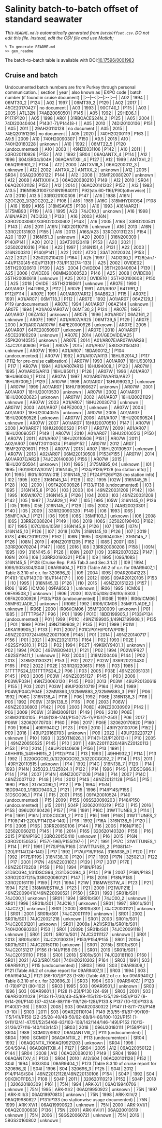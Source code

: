 # Salinity batch-to-batch offset of standard seawater

*This `README.md` is automatically generated from `BatchOffset.csv`. DO not edit this file. Instead, edit the CSV file and use Matlab;*
~~~
% To generate README.md
>> gen_readme
~~~
The batch-to-batch table is available with DOI:[10.17596/0001983](https://dx.doi.org/10.17596/0001983)
## Cruise and batch
Undocumented batch numbers are from Purkey through personal communication.
|  section  | year | also known as  | EXPO code | batch number (if found in cruise document) |
|:--|--:|:--|:--|:--|
|  A02 | 1994 |  | 06MT30_2 | P124 |
|  A02 | 1997 |  | 06MT39_2 | P129 |
|  A02 | 2017 |  | 45CE20170427 | no document |
|  A03 | 1993 |  | 90CT40_1 | P115 |
|  A03 | 2005 | ATL32N | 74AB20050501 | P145 |
|  A05 | 1992 |  | 29HE06_1 | P117/P120 |
|  A05 | 1998 | AR01 | 31RBOACES24N_2 | P125 |
|  A05 | 2004 |  | 74DI20040404 | P143(1-7)/P144(8-) |
|  A05 | 2010 |  | 74DI20100106 | P151 |
|  A05 | 2011 |  | 29AH20110128 | no document |
|  A05 | 2015 |  | 74EQ20151206 | no document |
|  A05 | 2020 |  | 740H20200119 | P163 |
|  A9.5 | 2009 | A10 | 740H20090307 | P150 |
|  A9.5 | 2018 | A10 | 740H20180228 | unknown |
|  A10 | 1992 |  | 06MT22_5 | P120 (undocumented) |
|  A10 | 2003 |  | 49NZ0031106 | P142 |
|  A10 | 2011 |  | 33RO20110926 | P152 |
|  A12 | 1992 | SR04 | 06AQANTX_4 | P114 |
|  A12 | 1996 | S04/SR04/S04A | 06AQANTXIII_4 | P127 |
|  A12 | 1999 | ANTXVI_2 | 06AQ199901_2 | P134 |
|  A12 | 2000 | ANTXVIII_3 | 06AQ200012_3 | unknown |
|  A12 | 2002 | ANTXX_2 | ANTXX_2 | unknown |
|  A12 | 2005 | SR04 | 06AQ20050122 | P144 |
|  A12 | 2008 |  | 35MF20080207 | unknown |
|  A12 | 2008 | ANTXXXIV_3 | 06AQ20080210 | P149 |
|  A12 | 2010 | SR04 | 06AQ20101128 | P152 |
|  A12 | 2014 |  | 06AQ20141202 | P152 |
|  A13 | 1983 | A13.5 | 316N19831007/316N19840111 | P92(stn.60-116)/P90(otherwise) |
|  A13 | 2010 | A13.5 | 33RO20100308 | P147 |
|  A16 | 1988 | A16N | 32OC202_1/32OC202_2 | P108 |
|  A16 | 1989 | A16C | 318MHYDROS4 | P108 |
|  A16 | 1989 | A16S | 318MSAVE5 | P108 |
|  A16 | 1993 | A16N/AR21 | 3175MB93 | P119 |
|  A16 | 1995 | A23 | 74JC10_1 | unknown |
|  A16 | 1998 | A16N/AR21 | 74DI233_1 | P133 |
|  A16 | 2003 | A16N | 33RO20030601/33RO20030602 | P143 |
|  A16 | 2005 | A16S | 33RO200501 | P143 |
|  A16 | 2011 | A16N | 74DI20110715 | unknown |
|  A16 | 2013 | A16N | 33RO20131803 | P155 |
|  A16 | 2013 | A16S/A23 | 33RO20131223 | P154 |
|  A20 | 1997 |  | 316N151_3 | unknown |
|  A20 | 2003 |  | 316N200309 | P140/P141 |
|  A20 | 2012 |  | 33AT20120419 | P153 |
|  A20 | 2021 |  | 325020210316 | P164 |
|  A22 | 1997 |  | 316N151_4 | P131 |
|  A22 | 2003 |  | 316N200310 | P140/P141 |
|  A22 | 2012 | AT20 | 33AT20120324 | P153 |
|  A22 | 2021 |  | 325020210420 | P164 |
|  A25 | 1997 |  | 74DI230_1 | P128(stn.1-44)/P130(45-60)/P131(61-73)/P132(74-133) |
|  A25 | 2002 | OVIDE02 | 35TH20020610 | P139 |
|  A25 | 2004 | OVIDE04 | 35TH20040604 | P139 |
|  A25 | 2006 | OVIDE06 | 06MM20060523 | P146 |
|  A25 | 2008 | OVIDE08 | 35TH20080618 | unknown |
|  A25 | 2010 | OVIDE10 | 35TH20100608 | P150 |
|  A25 | 2018 | OVIDE | 35TH20180611 | unknown |
|  AR07E | 1990 | A01/AR07 | 64TR90_3 | P112 |
|  AR07E | 1991 | A01/AR07 | 64TR91_1 | P112/P114 |
|  AR07E | 1991 | A01/AR07/AR12 | 64AB62_1 | P115 |
|  AR07E | 1991 | A01/AR07 | 06MT18_1 | P112 |
|  AR07E | 1992 | A01/AR07 | 06AZ129_1 | P119 (undocumented) |
|  AR07E | 1994 | A01/AR07 | 06AZ144 | unknown  |
|  AR07E | 1994 | A01/A02/AR07W | 06MT30_3 | P124 |
|  AR07E | 1995 | A01/AR07 | 06ZA152 | unknown |
|  AR07E | 1996 | A01/AR07 | 06AZ161_2 | unknown |
|  AR07E | 1997 | A01/AR07/AR25 | 06MT39_5 | P129 |
|  AR07E | 2000 | A01/AR07/AR07W | 64PE20000926 | unknown |
|  AR07E | 2005 | A01/AR07 | 64PE20050907 | unknown |
|  AR07E | 2010 | A01/AR07 | 45CE20100209 | unknown |
|  AR07E | 2014 | A01/GEOVIDE/A25 | 35PK20140515 | unknown |
|  AR07E | 2014 | A01/AR07E/AR07W/AR28 | 74JC20140606 | P156 |
|  AR07E | 2015 | A01/AR07 | 58GS20150410 | unknown |
|  AR07W | 1990 | A01/AR07 | 18DA90012_1 | P104 (undocumented) |
|  AR07W | 1992 | A01/AR07/AR13 | 18HU92014_1 | P117 (P112 for pre-cruise calibration) |
|  AR07W | 1993 | A01/AR07 | 18HU93019_1 | P117 |
|  AR07W | 1994 | A01/AR07AR13 | 18HU94008_1 | P123 |
|  AR07W | 1995 | A01/AR05/AR13 | 18HU95011_1 | P126 |
|  AR07W | 1996 | A01/AR07 | 18HU96006_1 | P124 |
|  AR07W | 1997 | A01/AR07W/AR13/AR27 | 18HU97009_1 | P129 |
|  AR07W | 1998 | A01/AR07 | 18HU98023_1 | unknown |
|  AR07W | 1999 | A01/AR07 | 18HU19990627 | unknown |
|  AR07W | 2001 | A01/AR07 | 18HU20010530 | unknown |
|  AR07W | 2002 | A01/AR07 | 18HU20020623 | unknown |
|  AR07W | 2002 | A01/AR07 | 18HU20021129 | unknown |
|  AR07W | 2003 | A01/AR07 | 18HU20030713 | unknown |
|  AR07W | 2003 | A01/AR07 | 64PE2003_1 | unknown |
|  AR07W | 2004 | A01/AR07 | 18HU20040515 | unknown |
|  AR07W | 2005 | A01/AR07 | 18HU20050526 | unknown |
|  AR07W | 2006 | A01/AR07 | 18HU20060524 | unknown |
|  AR07W | 2007 | A01/AR07 | 18HU20070510 | P147 |
|  AR07W | 2008 | A01/AR07 | 18HU20080520 | P147 |
|  AR07W | 2009 | A01/AR07 | 18HU20090517 | P149 |
|  AR07W | 2010 | A01/AR07 | 18HU20100513 | P150 |
|  AR07W | 2011 | A01/AR07 | 18HU20110506 | P151 |
|  AR07W | 2011 | A02/AR07 | 06MT20110624 | P149/P152 |
|  AR07W | 2012 | AR07 | 18MF20120601 | P153 |
|  AR07W | 2013 | AR07 | 18HU20130507 | unknown |
|  AR07W | 2013 | A02/AR07 | 06M220130509 | P153/P155 |
|  AR07W | 2014 | A01/AR07E/AR28 | 74JC20140606 | P156 |
|  AR07W | 2015 |  | 18HU20150504 | unknown |
|  I01 | 1995 |  | 3175MB95_04 | unknown |
|  I01 | 1995 | IR01/IR01W/I01W | 316N145_11 | P124/P126/P128 (no station info) |
|  I01 | 1995 | IR01/IR01W/I01E | 316N145_12 | P124/P126/P128 (no station info) |
|  I02 | 1995 | I02E | 316N145_14 | P128 |
|  I02 | 1995 | I02W | 316N145_15 | P128 |
|  I02 | 2000 |  | 09FA20000926 | P133/P138 (undocumented) |
|  I03 | 1995 |  | 316N145_8 | P126 |
|  I03 | 2003 | I04 | 49NZ20031209 | P142 |
|  I04 | 1995 | I05W/I07C | 316N145_9 | P126 |
|  I04 | 2003 | I03 | 49NZ20031209 | P142 |
|  I05 | 1987 |  | 74AB29_1 | P97 |
|  I05 | 1995 | I05W | 316N145_0 | P126 |
|  I05 | 1995 | I05E | 316N145_7 | P126 |
|  I05 | 2002 |  | 74AB20020301 | P140 |
|  I05 | 2009 |  | 33RR20090320 | P149 |
|  I06 | 1993 | I06S | 35MFCIVA_1 | P121 |
|  I06 | 1996 | I06S | 35MF103_1 | unknown |
|  I06 | 2008 | I06S | 33RR20080204 | P149 |
|  I06 | 2019 | I06S | 325020190403 | P162 |
|  I07 | 1995 | I07C/I04/I05W | 316N145_9 | P126 |
|  I07 | 1995 | I07N | 316N145_10 | P126 |
|  I07 | 2018 | I07N | 316N145_10 | P126 |
|  I07 | 2019 | I07S | 49NZ20191229 | P162 |
|  I08N | 1995 | I08/IR04/I05E | 316N145_7 | P126 |
|  I08N | 2019 |  | 49NZ20191205 | P162 |
|  I08S | 2007 | I08 | 33RR20070204 | P147 |
|  I08S | 2016 | I08 | 33RR20080208 | P158 |
|  I09N | 1995 | I09 | 316N145_6 | P126 |
|  I09N | 2007 | I09 | 33RR20070322 | P147 |
|  I09N | 2016 | I09 | 33RR20160321 | P158 |
|  I09 | 1995 | I09S/I08S | 316N145_5 | P128 (Cruise Rep. P.A5 Tab.3 and Sec.3.1.2) |
|  I09 | 1994 | I09S/S03/S04/S04I | 09AR9404_1 | P123 (Table A6.2 of c.r. for 09AR9407_1 | Table 8.3.10 of c.r. for 320696_3) |
|  I09 | 2004 | I09S | 09AR20041223 | P141(1-10)/P143(10-16)/P144(17-) |
|  I09 | 2012 | I09S | 09AR20120105 | P153 |
|  I10 | 1995 |  | 316N145_13 | P126 |
|  I10 | 2015 |  | 49NZ20151223 | P157 |
|  IR06 | 1995 | ICM06 | 09FA9503_1 | unknown |
|  IR06 | 1995 | ICM06 | 09FA9508_1 | unknown |
|  IR06 | 2000 | I02/I05/I08/I09/I10/ISS03 | 09FA20000926 | P133/P138 (undocumented) |
|  IR06E | 1989 | IR06/ICM06 | 35MF62JADE_1 | unknown |
|  IR06E | 1992 | IR06/ICM06 | 35MF71JADE_1 | unknown |
|  IR06E | 2000 | IR06/ICM06 | 35MF200009 | unknown |
|  P01 | 1985 |  | 31TTTPS47 | P96 |
|  P01 | 1999 | P01E | 18DD199905_1 | P133/P134 (undocumented) |
|  P01 | 1999 | P01C | 49NZ199905_1/49NZ199908_1 | P135 |
|  P01 | 1999 | P01H | 49NZ199909_2 | P135 |
|  P01 | 1999 | P01W | 49KA199905_1 | P133 |
|  P01 | 2007 | P01C/P01H/P01W/P01E | 49NZ20070724/49NZ20071008 | P148 |
|  P01 | 2014 |  | 49NZ20140717 | P156 |
|  P01 | 2021 |  | 49NZ20210713 | P164 |
|  P02 | 1993 | P02E | 492SSY9310_1 | P123 |
|  P02 | 1994 | P02T | 49K6KY9401_1 | unknown |
|  P02 | 1994 | P02C | 49EWBO9401_1 | P121 |
|  P02 | 1994 | P02W/PR27 | 492SSY9411_1 | unknown |
|  P02 | 2004 |  | 318M200406 | P144 |
|  P02 | 2013 |  | 318M20130321 | P153 |
|  P02 | 2022 | P02W | 33RR20220430 | P165 |
|  P02 | 2022 | P02E | 33RR20220613 | P165 |
|  P03 | 1985 |  | 31TTTPS24_1/31TTTPS24_2 | P96 |
|  P03 | 2005 | P03E | 49NZ20051031 | P145 |
|  P03 | 2005 | P03W | 49NZ20051127 | P145 |
|  P03 | 2006 | P03W/P03H | 49NZ20060120 | P145 |
|  P03 | 2013 | P03W | 49UP20130619 | P155 |
|  P03 | 2021 | P03W | 49UP20210719 | P164 |
|  P04 | 1989 | P04W/P04C/P04E | 32MW893_1/32MW893_2/32MW893_3 | P97 |
|  P06 | 1992 | P06C | 316N138_4 | P116 |
|  P06 | 1992 | P06E | 316N138_3 | P116 |
|  P06 | 1992 | P06W | 316N138_5 | P116 |
|  P06 | 2003 | P06W | 49NZ20030803 | P142 |
|  P06 | 2003 | P06E | 49NZ20030909 | P142 |
|  P06 | 2009 | P06W | 318M20091121 | P149 |
|  P06 | 2010 | P06E | 318M20100105 | P149(128-174)/P150(175-?)/P151(?-250) |
|  P06 | 2017 | P06W | 320620170703 | P160 |
|  P06 | 2017 | P06E | 320620170820 | P160 |
|  P09 | 1994 |  | 49RY9407_1 | P123 |
|  P09 | 2010 |  | 49RY20100706 | P152 |
|  P09 | 2016 |  | 49UP20160703 | unknown |
|  P09 | 2022 |  | 49UP20220727 | unknown |
|  P10 | 1993 |  | 3250TN026_1 | P114(1-12)/P120(13-) |
|  P10 | 2005 |  | 49NZ20050525 | P145 |
|  P10 | 2011 |  | 49NZ20111220/49NZ20120113 | P153 |
|  P10 | 2014 |  | 49UP20140609 | P156 |
|  P13 | 1991 |  | 49HH915_1/49HH915_2 | P112/P114 |
|  P13 | 1993 |  | 49HH932_1 | P114 |
|  P13 | 1992 |  | 3220CGC92_0/3220CGC92_1/3220CGC92_2 | P114 |
|  P13 | 2011 |  | 49RY20110515 | unknown |
|  P14 | 1992 | P14C | 316N138_7 | P120 |
|  P14 | 1993 | P14N | 325023_1/325024_1 | P122 |
|  P14 | 1996 | P14S | 31DSCG96_1 | P114 |
|  P14 | 2007 | P14N | 49NZ20071008 | P148 |
|  P14 | 2007 | P14C | 49NZ20071122 | P148 |
|  P14 | 2012 | P14S | 49NZ20121128 | P154 |
|  P15 | 1990 | P15S | 3175CG90_1 | P112 |
|  P15 | 1994 | P15N | 18DD9403_1/18DD9403_2 | P121 |
|  P15 | 1996 | P14/P14S/P15S | 31DSCG96_1 | P114 |
|  P15 | 2001 | P15S | 09FA20010524 | P140 (undocumented) |
|  P15 | 2009 | P15S | 09SS20090203 | P148/P150 (undocumented) |
|  p15 | 2011 | S04P | 320620110219 | P152 |
|  P15 | 2016 | P15S | 096U20160426 | P157 |
|  P16 | 1991 | P16C | 31WTTUNES_3 | P114 |
|  P16 | 1991 | P16N | 31DSCGC91_2 | P110 |
|  P16 | 1991 | P16S | 31WTTUNES_2 | P108(141-220)/P114(124-140) |
|  P16 | 1992 | P16A | 316N138_9 | P120 |
|  P16 | 2005 | P16S | 33RR20050106 | P144 |
|  P16 | 2006 | P16N/P16C | 325020060213 | P145 |
|  P16 | 2014 | P16S | 320620140320 | P156 |
|  P16 | 2015 | P16N/P16C | 33RO20150410 | unknown |
|  P16 | 2015 | P16N | 33RO20150525 | P157(-196)/P155(197-) |
|  P17 | 1991 | P17C | 31WTTUNES_1 | P114 |
|  P17 | 1991 | P17S/P16/P16S | 31WTTUNES_2 | P108(141-220)/P114(124-140) |
|  P17 | 1992 | P17A/P16/P16A | 316N138_9 | P120 |
|  P17 | 1992 | P17E/P19S | 316N138_10 | P120 |
|  P17 | 1993 | P17N | 325021_1 | P122 |
|  P17 | 2001 | P17N | 49NZ200107_1 | P139 |
|  P17 | 2017 | P17E | 49NZ20170208 | P159 |
|  P18 | 1994 | P18N/P18S | 31DSCG94_1/31DSCG94_2/31DSCG94_3 | P114 |
|  P18 | 2007 | P18N/P18S | 33RO20071215/33RO20080121 | P147 |
|  P18 | 2016 | P18N/P18S | 33RO20161119 | P159 |
|  P21 | 1994 | P21W | 318MWESTW_4 | P123 |
|  P21 | 1994 | P21E | 318MWESTW_5 | P123 |
|  P21 | 2009 | P21W/P21E | 49NZ20090410/49NZ20090521 | P150 |
|  SR01 | 1993 | SR01b/S01 | 74JC00_1 | unknown |
|  SR01 | 1994 | SR01b/S01 | 74JC00_2 | unknown |
|  SR01 | 1996 | SR01b/S01 | 74JC16_1 | unknown |
|  SR01 | 1997 | SR01b/S01 | 74JC27_1 | unknown |
|  SR01 | 2000 | SR01b/S01 | 74JC20001121 | unknown |
|  SR01 | 2001 | SR01b/S01 | 74JC20011119 | unknown |
|  SR01 | 2002 | SR01b/S01 | 74JC20021218 | unknown |
|  SR01 | 2003 | SR01b/S01 | 74JC20031201 | unknown |
|  SR01 | 2009a | A21/SR01a/SR01b/S01 | 740H20090203 | P150 |
|  SR01 | 2009b | SR01b/S01 | 74JC20091118 | unknown |
|  SR01 | 2011 | SR01b/S01 | 74JC20111127 | unknown |
|  SR01 | 2013 | SR01b/S01 | 74JC20130319 | P153/P154/P155 |
|  SR01 | 2015a | SR01b/S01 | 74JC20150110 | unknown |
|  SR01 | 2015b | SR01b/S01 | 74JC20151217 | P156 (1-14)/P158 (15-) |
|  SR01 | 2016 | SR01b/S01 | 74JC20161110 | P158 |
|  SR01 | 2018 | SR01b/S01 | 74JC20181103 | P160 |
|  SR01 | 2021 | A23/SR01/S01 | 740H20210202 | P164 |
|  SR03 | 1991 | S03 | 09AR9101_1 | P115 (undocumented) |
|  SR03 | 1993 | S03 | 09AR9309_1 | P121 (Table A6.2 of cruise report for 09AR9407_1) |
|  SR03 | 1994 | S03 | 09AR9404_1 | P121 (86-107)/P123 (1-85) (Table A6.2 of c.r. for 09AR9407_1 | Table 8.3.10 of c.r. for 320696_3) |
|  SR03 | 1994 | S03 | 09AR9407_1 | P123 (1-79)/P121 (80-102) |
|  SR03 | 1995 | S03 | 09AR9501_1 | unknown |
|  SR03 | 1996 | S03 | 09AR9601_1 | P128 (1-23)/P130 (24-69) |
|  SR03 | 2001 | S03 | 09AR20011029 | P133 (1-7/30/43-45/89-115/120-125/129-135)/P137 (8-9/14-29)/P140 (37-42/46-88/116-119/126-128)/P133 & P137 (10-13)/P133 & P140(31-36) |
|  SR03 | 2008 | S03 | 09AR20080322 | P147 (1-8/11-73)/P148 (9-10) |
|  SR03 | 2011 | S03 | 09AR20110104 | P149 (53/55-61/87-99/109-115/141)/P150 (22-25/28-40/48-50/62-68/84-86/100-102)/P151 (1-9/11/12/41-47/51/52/54/69-83/103-108/142/144/146-149)/P152 (10/13-21/26/27/116-140/143/145) |
|  SR03 | 2018 |  | 096U20180111 | P158/P161 |
|  SR04 | 1989 | SCM02/SR02 | 06AQANTVIII_2 | P111 (undocumented) |
|  SR04 | 1990 | SCM07 | 06AQANTIX_2 | P113 (undocumented) |
|  SR04 | 1992 |  | 06AQQNTX_7/06AQ19921203 | unknown |
|  SR04 | 1996 | S04/S04A | 06AQQNTXIII_4 | P127 |
|  SR04 | 2005 | A12 | 06AQ20050122 | P144 |
|  SR04 | 2008 | A12 | 06AQ20080210 | P149 |
|  SR04 | 1998 |  | 06AQANTXV_4 | P133 |
|  SR04 | 2010 | A12/S04 | 06AQ20101128 | P152 |
|  S04I | 1994 | S03/S04 | 09AR9404_1 | P123 (Table 8.3.10 of cruise report for 320696_3) |
|  S04I | 1996 | S04 | 320696_3 | P125 |
|  S04I | 2012 | P14/P14S/S04 | 49NZ20121128/49NZ20130106 | P154 |
|  S04P | 1992 | S04 | 90KDIOFFE6_1 | P108 |
|  S04P | 2011 |  | 320620110219 | P152 |
|  S04P | 2018 |  | 320620180309 | P161 |
|  75N | 1994 | ARK-X/1 | 06AQ19940706 | unknown |
|  75N | 1995 | ARK-XI/2 | 06AQ19950922 | unknown |
|  75N | 1997 | ARK-XIII/3 | 06AQ19970813 | unknown |
|  75N | 1998 | ARK-XIIV/2 | 06AQ19980827 | P131/P133 (no stationwise usage documented) |
|  75N | 1999 | ARK-XV/1 | 06AQ19990623 | unknown |
|  75N | 2000 | ARK-XVI/1 | 06AQ20000630 | P136 |
|  75N | 2001 | ARK-XVII/1 | 06AQ20010619 | unknown |
|  75N | 2006 |  | 58GS20060721 | unknown |
|  75N | 2016 |  | 58GS20160802 | unknown |
